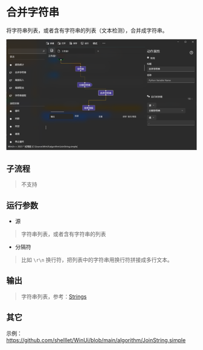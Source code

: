 # 合并字符串 
将字符串列表，或者含有字符串的列表（文本检测），合并成字符串。

![JoinString](./images/16.png ':size=90%')

## 子流程

> 不支持

## 运行参数

* 源
> 字符串列表，或者含有字符串的列表

* 分隔符
> 比如 `\r\n` 换行符，把列表中的字符串用换行符拼接成多行文本。

## 输出

> 字符串列表，参考：[Strings](./types/String.md)


## 其它

示例：https://github.com/shelllet/WinUi/blob/main/algorithm/JoinString.simple
